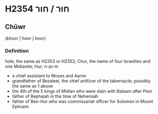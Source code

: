 # H2354 חוּר / חור

## Chûwr

_(khoor | hoor | hoor)_

### Definition

hole; the same as H2353 or H2352; Chur, the name of four Israelites and one Midianite; Hur; n-pr-m

- a chief assistant to Moses and Aaron
- grandfather of Bezaleel, the chief artificer of the tabernacle; possibly the same as 1 above
- the 4th of the 5 kings of Midian who were slain with Balaam after Peor
- father of Rephaiah in the time of Nehemiah
- father of Ben-Hur who was commissariat officer for Solomon in Mount Ephraim
